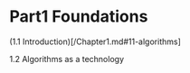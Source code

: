 # Part1 Foundations

(1.1 Introduction)[/Chapter1.md#11-algorithms]

1.2 Algorithms as a technology
